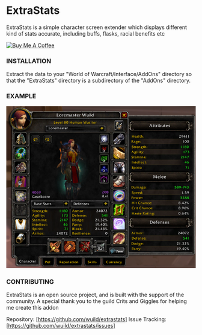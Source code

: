 # ExtraStats

ExtraStats is a simple character screen extender which displays different kind of stats accurate, including buffs,
flasks, racial benefits etc

[![Buy Me A Coffee](https://bmc-cdn.nyc3.digitaloceanspaces.com/BMC-button-images/custom_images/orange_img.png "Buy Me A Coffee")](https://www.buymeacoffee.com/yuImx6KOY "Buy Me A Coffee")

### INSTALLATION

Extract the data to your "World of Warcraft/Interface/AddOns" directory so that the "ExtraStats" directory is a
subdirectory of the "AddOns" directory.

### EXAMPLE

![ExtraStats](./screenshot.png)

### CONTRIBUTING

ExtraStats is an open source project, and is built with the support of the community.
A special thank you to the guild Crits and Giggles for helping me create this addon

Repository: [https://github.com/wuild/extrastats]
Issue Tracking: [https://github.com/wuild/extrastats/issues]

